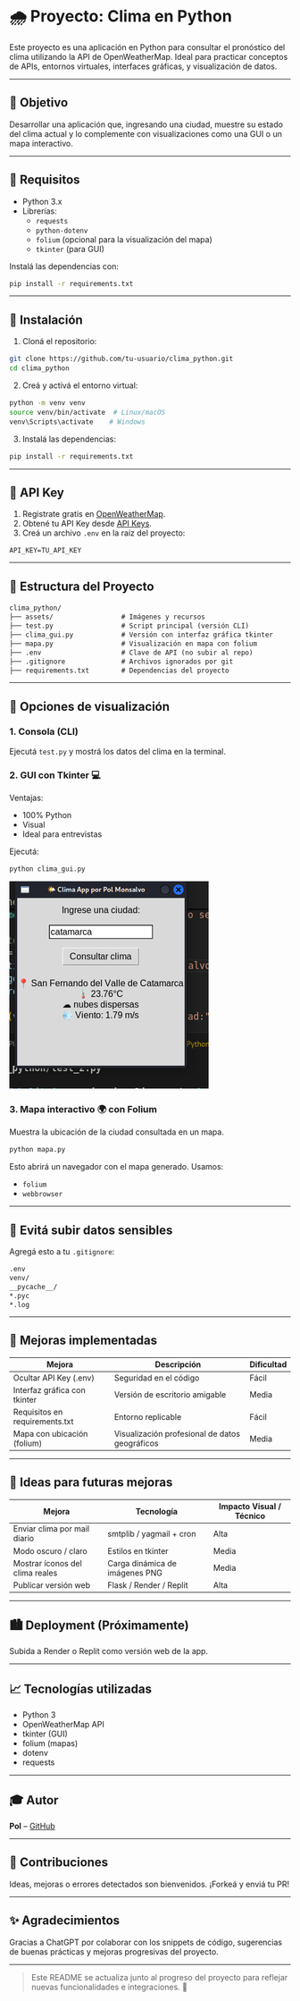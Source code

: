 # 🌧️ Proyecto: Clima en Python

Este proyecto es una aplicación en Python para consultar el pronóstico del clima utilizando la API de OpenWeatherMap. Ideal para practicar conceptos de APIs, entornos virtuales, interfaces gráficas, y visualización de datos.

---

## 🔎 Objetivo
Desarrollar una aplicación que, ingresando una ciudad, muestre su estado del clima actual y lo complemente con visualizaciones como una GUI o un mapa interactivo.

---

## 🧪 Requisitos
- Python 3.x
- Librerías:
  - `requests`
  - `python-dotenv`
  - `folium` (opcional para la visualización del mapa)
  - `tkinter` (para GUI)

Instalá las dependencias con:
```bash
pip install -r requirements.txt
```

---

## 🔢 Instalación
1. Cloná el repositorio:
```bash
git clone https://github.com/tu-usuario/clima_python.git
cd clima_python
```

2. Creá y activá el entorno virtual:
```bash
python -m venv venv
source venv/bin/activate  # Linux/macOS
venv\Scripts\activate    # Windows
```

3. Instalá las dependencias:
```bash
pip install -r requirements.txt
```

---

## 🔐 API Key
1. Registrate gratis en [OpenWeatherMap](https://home.openweathermap.org/users/sign_up).
2. Obtené tu API Key desde [API Keys](https://home.openweathermap.org/api_keys).
3. Creá un archivo `.env` en la raíz del proyecto:
```env
API_KEY=TU_API_KEY
```

---

## 📁 Estructura del Proyecto
```
clima_python/
├── assets/                 # Imágenes y recursos
├── test.py                 # Script principal (versión CLI)
├── clima_gui.py            # Versión con interfaz gráfica tkinter
├── mapa.py                 # Visualización en mapa con folium
├── .env                    # Clave de API (no subir al repo)
├── .gitignore              # Archivos ignorados por git
├── requirements.txt        # Dependencias del proyecto
```

---

## 🎨 Opciones de visualización
### 1. Consola (CLI)
Ejecutá `test.py` y mostrá los datos del clima en la terminal.

### 2. GUI con Tkinter 💻

Ventajas:
- 100% Python
- Visual
- Ideal para entrevistas

Ejecutá:
```bash
python clima_gui.py
```

![Captura GUI](assets/GUI_tkinder.png)

### 3. Mapa interactivo 🌍 con Folium

Muestra la ubicación de la ciudad consultada en un mapa.

```bash
python mapa.py
```

Esto abrirá un navegador con el mapa generado. Usamos:
- `folium`
- `webbrowser`

---

## 🚫 Evitá subir datos sensibles
Agregá esto a tu `.gitignore`:
```gitignore
.env
venv/
__pycache__/
*.pyc
*.log
```

---

## 🌟 Mejoras implementadas
| Mejora                           | Descripción                                                  | Dificultad |
|----------------------------------|--------------------------------------------------------------|------------|
| Ocultar API Key (.env)           | Seguridad en el código                                       | Fácil      |
| Interfaz gráfica con tkinter     | Versión de escritorio amigable                              | Media      |
| Requisitos en requirements.txt   | Entorno replicable                                           | Fácil      |
| Mapa con ubicación (folium)      | Visualización profesional de datos geográficos              | Media      |

---

## 🚀 Ideas para futuras mejoras
| Mejora                           | Tecnología                       | Impacto Visual / Técnico |
|----------------------------------|----------------------------------|--------------------------|
| Enviar clima por mail diario     | smtplib / yagmail + cron         | Alta                     |
| Modo oscuro / claro              | Estilos en tkinter               | Media                    |
| Mostrar íconos del clima reales | Carga dinámica de imágenes PNG    | Media                    |
| Publicar versión web             | Flask / Render / Replit          | Alta                     |

---

## 🏙️ Deployment (Próximamente)
Subida a Render o Replit como versión web de la app.

---

## 📈 Tecnologías utilizadas
- Python 3
- OpenWeatherMap API
- tkinter (GUI)
- folium (mapas)
- dotenv
- requests

---

## 🎓 Autor
**Pol** – [GitHub](https://github.com/tu-usuario)

---

## 🙌 Contribuciones
Ideas, mejoras o errores detectados son bienvenidos. ¡Forkeá y enviá tu PR!

---

## ✨ Agradecimientos
Gracias a ChatGPT por colaborar con los snippets de código, sugerencias de buenas prácticas y mejoras progresivas del proyecto.

---

> Este README se actualiza junto al progreso del proyecto para reflejar nuevas funcionalidades e integraciones. 🚀

